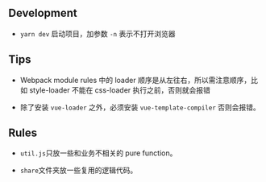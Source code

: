 ## Development

- `yarn dev` 启动项目，加参数 `-n` 表示不打开浏览器

## Tips

- Webpack module rules 中的 loader 顺序是从左往右，所以需注意顺序，比如 style-loader
不能在 css-loader 执行之前，否则就会报错

- 除了安装 `vue-loader` 之外，必须安装 `vue-template-compiler` 否则会报错。

## Rules

- `util.js`只放一些和业务不相关的 pure function。

- `share`文件夹放一些复用的逻辑代码。
